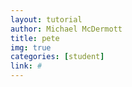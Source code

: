```yaml
---
layout: tutorial
author: Michael McDermott
title: pete
img: true
categories: [student]
link: #
---
```

